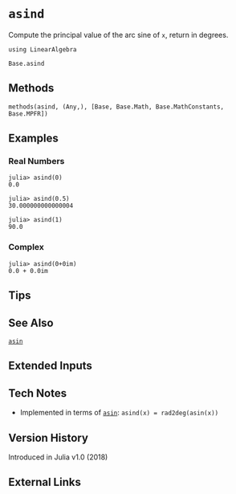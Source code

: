# `asind`

Compute the principal value of the arc sine of `x`,
return in degrees.

```@setup repl_only
using LinearAlgebra
```
```@docs
Base.asind
```


## Methods

```@repl
methods(asind, (Any,), [Base, Base.Math, Base.MathConstants, Base.MPFR])
```


## Examples

### Real Numbers
```jldoctest
julia> asind(0)
0.0

julia> asind(0.5)
30.000000000000004

julia> asind(1)
90.0
```

### Complex
```jldoctest
julia> asind(0+0im)
0.0 + 0.0im
```

## Tips


## See Also

[`asin`](@ref)


## Extended Inputs


## Tech Notes

- Implemented in terms of [`asin`](@ref): `asind(x) = rad2deg(asin(x))`


## Version History

Introduced in Julia v1.0 (2018)


## External Links
